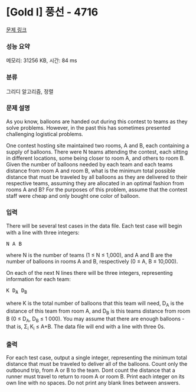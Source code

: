 # [Gold I] 풍선 - 4716 

[문제 링크](https://www.acmicpc.net/problem/4716) 

### 성능 요약

메모리: 31256 KB, 시간: 84 ms

### 분류

그리디 알고리즘, 정렬

### 문제 설명

<p>As you know, balloons are handed out during this contest to teams as they solve problems. However, in the past this has sometimes presented challenging logistical problems.</p>

<p>One contest hosting site maintained two rooms, A and B, each containing a supply of balloons. There were N teams attending the contest, each sitting in different locations, some being closer to room A, and others to room B. Given the number of balloons needed by each team and each teams distance from room A and room B, what is the minimum total possible distance that must be traveled by all balloons as they are delivered to their respective teams, assuming they are allocated in an optimal fashion from rooms A and B? For the purposes of this problem, assume that the contest staff were cheap and only bought one color of balloon.</p>

### 입력 

 <p>There will be several test cases in the data ﬁle. Each test case will begin with a line with three integers:</p>

<pre>N A B</pre>

<p>where N is the number of teams (1 ≤ N ≤ 1,000), and A and B are the number of balloons in rooms A and B, respectively (0 ≤ A, B ≤ 10,000).</p>

<p>On each of the next N lines there will be three integers, representing information for each team:</p>

<pre>K D<sub>A</sub> D<sub>B</sub></pre>

<p>where K is the total number of balloons that this team will need, D<sub>A</sub> is the distance of this team from room A, and D<sub>B</sub> is this teams distance from room B (0 ≤ D<sub>A</sub>, D<sub>B</sub> ≤ 1 000). You may assume that there are enough balloons - that is, Σ<sub>i</sub> K<sub>i</sub> ≤ A+B. The data ﬁle will end with a line with three 0s.</p>

### 출력 

 <p>For each test case, output a single integer, representing the minimum total distance that must be traveled to deliver all of the balloons. Count only the outbound trip, from A or B to the team. Dont count the distance that a runner must travel to return to room A or room B. Print each integer on its own line with no spaces. Do not print any blank lines between answers.</p>

